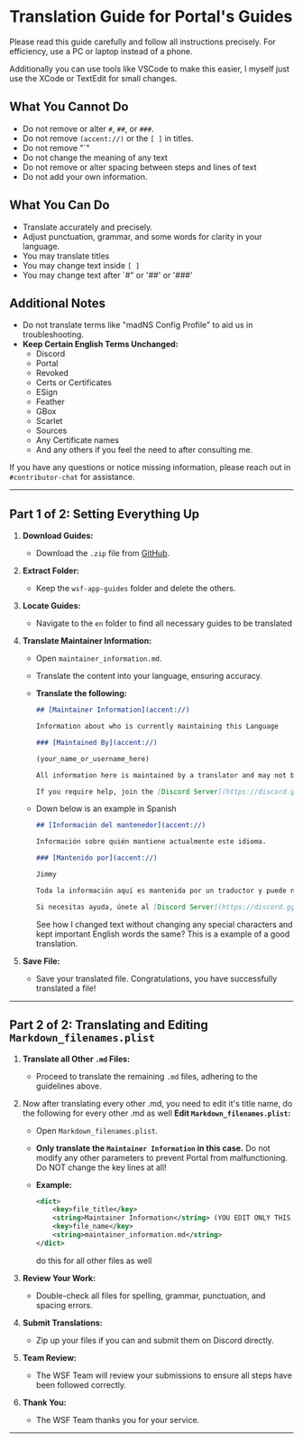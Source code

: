 # Translation Guide for Portal's Guides

Please read this guide carefully and follow all instructions precisely. For efficiency, use a PC or laptop instead of a phone.

Additionally you can use tools like VSCode to make this easier, I myself just use the XCode or TextEdit for small changes.

## What You **Cannot** Do
- Do not remove or alter `#`, `##`, or `###`.
- Do not remove `(accent://)` or the `[ ]` in titles.
- Do not remove "`"
- Do not change the meaning of any text
- Do not remove or alter spacing between steps and lines of text
- Do not add your own information.

## What You **Can** Do
- Translate accurately and precisely.
- Adjust punctuation, grammar, and some words for clarity in your language.
- You may translate titles
- You may change text inside `[ ]`
- You may change text after `#" or '##' or '###'

## Additional Notes
- Do not translate terms like "madNS Config Profile" to aid us in troubleshooting.
- **Keep Certain English Terms Unchanged:**
  - Discord
  - Portal
  - Revoked
  - Certs or Certificates
  - ESign
  - Feather
  - GBox
  - Scarlet
  - Sources
  - Any Certificate names
  - And any others if you feel the need to after consulting me.

If you have any questions or notice missing information, please reach out in `#contributor-chat` for assistance.

---

## Part 1 of 2: Setting Everything Up

1. **Download Guides:**
   - Download the `.zip` file from [GitHub](https://github.com/WhySooooFurious/Ultimate-Sideloading-Guide/archive/refs/heads/main.zip).

2. **Extract Folder:**
   - Keep the `wsf-app-guides` folder and delete the others.

3. **Locate Guides:**
   - Navigate to the `en` folder to find all necessary guides to be translated

4. **Translate Maintainer Information:**
   - Open `maintainer_information.md`.
   - Translate the content into your language, ensuring accuracy.

   - **Translate the following:**
   
     ```markdown
     ## [Maintainer Information](accent://)

     Information about who is currently maintaining this Language

     ### [Maintained By](accent://)

     (your_name_or_username_here)

     All information here is maintained by a translator and may not be accurate or up to date.

     If you require help, join the [Discord Server](https://discord.gg/wsf)
     ```
     
   - Down below is an example in Spanish
    
     ```markdown
     ## [Información del mantenedor](accent://)

     Información sobre quién mantiene actualmente este idioma.

     ### [Mantenido por](accent://)

     Jimmy

     Toda la información aquí es mantenida por un traductor y puede no ser precisa o no estar actualizada.

     Si necesitas ayuda, únete al [Discord Server](https://discord.gg/wsf)
     ```

     See how I changed text without changing any special characters and kept important English words the same?
     This is a example of a good translation.

5. **Save File:**
   - Save your translated file. Congratulations, you have successfully translated a file!

---

## Part 2 of 2: Translating and Editing `Markdown_filenames.plist`

1. **Translate all Other `.md` Files:**
   - Proceed to translate the remaining `.md` files, adhering to the guidelines above.

2. Now after translating every other .md, you need to edit it's title name, do the following for every other .md as well
   **Edit `Markdown_filenames.plist`:**
   - Open `Markdown_filenames.plist`.
   - **Only translate the `Maintainer Information` in this case.** Do not modify any other parameters to prevent Portal from malfunctioning. Do NOT change the key lines at all!
   - **Example:**
     ```xml
     <dict>
         <key>file_title</key>
         <string>Maintainer Information</string> (YOU EDIT ONLY THIS LINE)
         <key>file_name</key>
         <string>maintainer_information.md</string>
     </dict>
     ```
     
     do this for all other files as well

3. **Review Your Work:**
   - Double-check all files for spelling, grammar, punctuation, and spacing errors.

4. **Submit Translations:**
   - Zip up your files if you can and submit them on Discord directly.

5. **Team Review:**
   - The WSF Team will review your submissions to ensure all steps have been followed correctly.

6. **Thank You:**
   - The WSF Team thanks you for your service.

---
